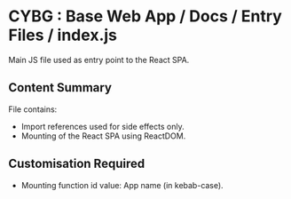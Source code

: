 # CYBG : Base Web App / Docs / Entry Files / index.js

Main JS file used as entry point to the React SPA.

## Content Summary

File contains:
- Import references used for side effects only.
- Mounting of the React SPA using ReactDOM.

## Customisation Required

- Mounting function id value: App name (in kebab-case).
